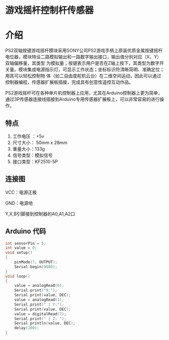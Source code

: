 # 游戏摇杆控制杆传感器

# 介绍

PS2双轴按键游戏摇杆模块采用SONY公司PS2游戏手柄上原装优质金属按键摇杆电位器，模块特设二路模拟输出和一路数字输出接口，输出值分别对应（X，Y）双轴偏移量，其类型 为模拟量；按键表示用户是否在Z轴上按下，其类型为数字开关量。模块集成电源指示灯，可显示工作状态；坐标标识符清晰简明、准确定位；用其可以轻松控制物 体（如二自由度舵机云台）在二维空间运动，因此可以通过控制器编程，传感器扩展板插接，完成具有创意性遥控互动作品。

PS2游戏摇杆可在各种单片机控制器上应用，尤其在Arduino控制器上更为简单，通过3P传感器连接线插接到Arduino专用传感器扩展板上，可以非常容易的进行操作。

## 特点

1. 工作电压 ：+5v
2. 尺寸大小： 50mm x 28mm
3. 重量大小：133g
4. 信号类型：模拟信号
5. 接口类型：KF2510-5P

## 连接图

VCC：电源正极

GND：电源地

Y,X,B引脚接到控制器的A0,A1,A2口

## Arduino 代码

```cpp
int sensorPin = 5; 
int value = 0; 
void setup() 
{
    pinMode(7, OUTPUT); 
    Serial.begin(9600); 
}
void loop() 
{ 
    value = analogRead(0); 
    Serial.print("X:");
    Serial.print(value, DEC); 
    value = analogRead(1); 
    Serial.print(" | Y:"); 
    Serial.print(value, DEC);
    value = digitalRead(7); 
    Serial.print(" | Z: "); 
    Serial.println(value, DEC); 
    delay(100);
}
```



